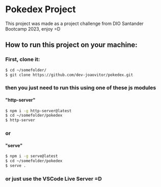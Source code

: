 # Pokedex Project

This project was made as a project challenge from DIO Santander Bootcamp 2023, enjoy =D


## How to run this project on your machine:

### First, clone it:
```sh
$ cd ~/somefolder/
$ git clone https://github.com/dev-joaovitor/pokedex.git
```
### then you just need to run this using one of these js modules
#### "http-server"
```sh
$ npm i -g http-server@latest
$ cd ~/somefolder/pokedex
$ http-server
```
### or
#### "serve"
```sh
$ npm i -g serve@latest
$ cd ~/somefolder/pokedex
$ serve .
```
### or just use the VSCode Live Server =D
